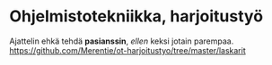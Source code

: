 # Ohjelmistotekniikka, harjoitustyö
Ajattelin ehkä tehdä **pasianssin**, *ellen* keksi jotain parempaa.
https://github.com/Merentie/ot-harjoitustyo/tree/master/laskarit
